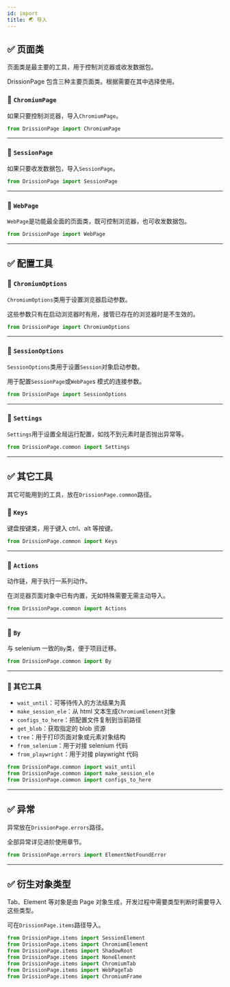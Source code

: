 ```yaml
---
id: import
title: 🌏 导入
---
```


## ✅️ 页面类

页面类是最主要的工具，用于控制浏览器或收发数据包。

DrissionPage 包含三种主要页面类。根据需要在其中选择使用。

### 📌 `ChromiumPage`

如果只要控制浏览器，导入`ChromiumPage`。

```python
from DrissionPage import ChromiumPage
```

---

### 📌 `SessionPage`

如果只要收发数据包，导入`SessionPage`。

```python
from DrissionPage import SessionPage
```

---

### 📌 `WebPage`

`WebPage`是功能最全面的页面类，既可控制浏览器，也可收发数据包。

```python
from DrissionPage import WebPage
```

---

## ✅️ 配置工具

### 📌 `ChromiumOptions`

`ChromiumOptions`类用于设置浏览器启动参数。

这些参数只有在启动浏览器时有用，接管已存在的浏览器时是不生效的。

```python
from DrissionPage import ChromiumOptions
```

---

### 📌 `SessionOptions`

`SessionOptions`类用于设置`Session`对象启动参数。

用于配置`SessionPage`或`WebPage`s 模式的连接参数。

```python
from DrissionPage import SessionOptions
```

---

### 📌 `Settings`

`Settings`用于设置全局运行配置，如找不到元素时是否抛出异常等。

```python
from DrissionPage.common import Settings
```

---

## ✅️ 其它工具

其它可能用到的工具，放在`DrissionPage.common`路径。

### 📌 `Keys`

键盘按键类，用于键入 ctrl、alt 等按键。

```python
from DrissionPage.common import Keys
```

---

### 📌 `Actions`

动作链，用于执行一系列动作。

在浏览器页面对象中已有内置，无如特殊需要无需主动导入。

```python
from DrissionPage.common import Actions
```

---

### 📌 `By`

与 selenium 一致的`By`类，便于项目迁移。

```python
from DrissionPage.common import By
```

---

### 📌 其它工具

- `wait_until`：可等待传入的方法结果为真
- `make_session_ele`：从 html 文本生成`ChromiumElement`对象
- `configs_to_here`：把配置文件复制到当前路径
- `get_blob`：获取指定的 blob 资源
- `tree`：用于打印页面对象或元素对象结构
- `from_selenium`：用于对接 selenium 代码
- `from_playwright`：用于对接 playwright 代码

```python
from DrissionPage.common import wait_until
from DrissionPage.common import make_session_ele
from DrissionPage.common import configs_to_here
```

---

## ✅️ 异常

异常放在`DrissionPage.errors`路径。

全部异常详见进阶使用章节。

```python
from DrissionPage.errors import ElementNotFoundError
```

---

## ✅️ 衍生对象类型

Tab、Element 等对象是由 Page 对象生成，开发过程中需要类型判断时需要导入这些类型。

可在`DrissionPage.items`路径导入。

```python
from DrissionPage.items import SessionElement
from DrissionPage.items import ChromiumElement
from DrissionPage.items import ShadowRoot
from DrissionPage.items import NoneElement
from DrissionPage.items import ChromiumTab
from DrissionPage.items import WebPageTab
from DrissionPage.items import ChromiumFrame
```